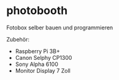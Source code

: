 # photobooth
Fotobox selber bauen und programmieren

Zubehör:
- Raspberry Pi 3B+
- Canon Selphy CP1300
- Sony Alpha 6100
- Monitor Display 7 Zoll


